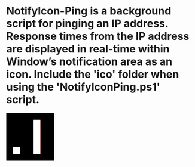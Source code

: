 # NotifyIcon-Ping is a background script for pinging an IP address.  Response times from the IP address are displayed in real-time within Window’s notification area as an icon.  Include the 'ico' folder when using the 'NotifyIconPing.ps1' script.
![Example Icon](example.gif)
